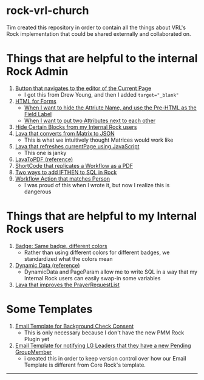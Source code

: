 # rock-vrl-church
Tim created this repository in order to contain all the things about VRL's Rock implementation that could be shared externally and collaborated on.

# Things that are helpful to the internal Rock Admin
1. [Button that navigates to the editor of the Current Page](./_code/Button-GoToCurrentPageEditor/)
   - I got this from Drew Young, and then I added `target="_blank"`
1. [HTML for Forms](./_code/Format-FormFields/)
   - [When I want to hide the Attriute Name, and use the Pre-HTML as the Field Label](./_code/Format-FormFields/FormFields-Label.md)
   - [When I want to put two Attributes next to each other](./_code/Format-FormFields/FormFields-SideToSide.md)
1. [Hide Certain Blocks from my Internal Rock users](./_code/Format-HideBlock/)
1. [Lava that converts from Matrix to JSON](./_code/Lava-FromMatrix-toJSON/)
   - This is what we intuitively thought Matrices would work like
1. [Lava that refreshes currentPage using JavaScript](./_code/Lava-JS-RefreshCurrentPage/)
   - This one is janky
1. [LavaToPDF (reference)](./_code/Workflow-LavaToPDF/)
1. [ShortCode that replicates a Workflow as a PDF](./_code/ShortCode-ReplicateWorkflowAsForm/)
1. [Two ways to add IFTHEN to SQL in Rock](./_code/ShortCode-SQL-IFTHEN/)
1. [Workflow Action that matches Person](./_code/Workflow-PersonMatch/)
    - I was proud of this when I wrote it, but now I realize this is dangerous

# Things that are helpful to my Internal Rock users
1. [Badge: Same badge, different colors](./_code/Badge-ExpirationColor/)
   - Rather than using different colors for different badges, we standardized what the colors mean
1. [Dynamic Data (reference)](./_code/DynamicData-PageParam/)
   - DynamicData and PageParam allow me to write SQL in a way that my Internal Rock users can easily swap-in some variables
1. [Lava that improves the PrayerRequestList](./_code/Lava-PrayerRequestList/)

# Some Templates
1. [Email Template for Background Check Consent](./_code/EmailTemplates/Background%20Check%20Consent)
   - This is only necessary because I don't have the new PMM Rock Plugin yet
1. [Email Template for notifying LG Leaders that they have a new Pending GroupMember](./_code/EmailTemplates/Pending%20Group%20Members%20Notification.lava)
   - i created this in order to keep version control over how our Email Template is different from Core Rock's template.

<hr>
